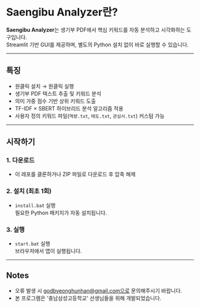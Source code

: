 # Saengibu Analyzer란?

**Saengibu Analyzer**는 생기부 PDF에서 핵심 키워드를 자동 분석하고 시각화하는 도구입니다.  
Streamlit 기반 GUI를 제공하며, 별도의 Python 설치 없이 바로 실행할 수 있습니다.

---

## 특징
- 원클릭 설치 → 원클릭 실행
- 생기부 PDF 텍스트 추출 및 키워드 분석
- 의미 가중 점수 기반 상위 키워드 도출
- TF-IDF × SBERT 하이브리드 분석 알고리즘 적용
- 사용자 정의 키워드 파일(`역량.txt`, `태도.txt`, `관심사.txt`) 커스텀 가능

---

## 시작하기

### 1. 다운로드
- 이 레포를 클론하거나 ZIP 파일로 다운로드 후 압축 해제

### 2. 설치 (최초 1회)
- `install.bat` 실행  
필요한 Python 패키지가 자동 설치됩니다.

### 3. 실행
- `start.bat` 실행  
브라우저에서 앱이 실행됩니다.

---

## Notes
- 오류 발생 시 godbyeonghunhan@gmail.com으로 문의해주시기 바랍니다.
- 본 프로그램은 '충남삼성고등학교' 선생님들을 위해 개발되었습니다.
